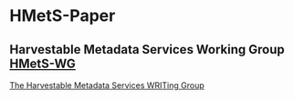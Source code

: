 # HMetS-Paper
## Harvestable Metadata Services Working Group [HMetS-WG](https://www.worlddatasystem.org/community/working-groups/harvestable-metadata-service)

[The Harvestable Metadata Services WRITing Group](https://github.com/ito-ra1/hmets.github.io/tree/master/wg)




